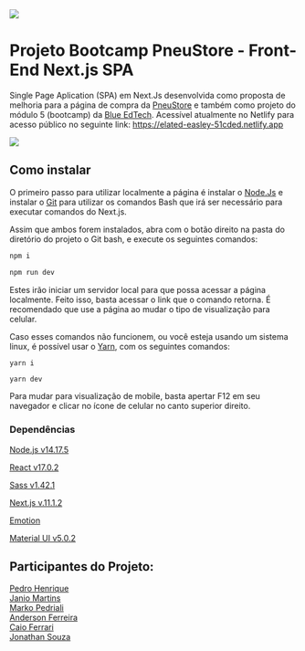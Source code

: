 <img src="https://i.imgur.com/8UTMM6E.png"/>

# Projeto Bootcamp PneuStore - Front-End Next.js SPA

Single Page Aplication (SPA) em Next.Js desenvolvida como proposta de melhoria para a página de compra da <a href="https://www.pneustore.com.br">PneuStore</a> e também como projeto do módulo 5 (bootcamp) da <a href="https://blueedtech.com.br">Blue EdTech</a>. Acessível atualmente no Netlify para acesso público no seguinte link: https://elated-easley-51cded.netlify.app 

<img src="https://i.imgur.com/5xwmTKL.png"/>

## Como instalar

O primeiro passo para utilizar localmente a página é instalar o <a href="https://nodejs.org/en/">Node.Js</a> e instalar o <a href="https://gitforwindows.org">Git</a> para utilizar os comandos Bash que irá ser necessário para executar comandos do Next.js.

Assim que ambos forem instalados, abra com o botão direito na pasta do diretório do projeto o Git bash, e execute os seguintes comandos:

```bash
npm i
```

```bash
npm run dev
```

Estes irão iniciar um servidor local para que possa acessar a página localmente. Feito isso, basta acessar o link que o comando retorna. É recomendado que use a página ao mudar o tipo de visualização para celular.

Caso esses comandos não funcionem, ou você esteja usando um sistema linux, é possível usar o <a href="https://yarnpkg.com">Yarn</a>, com os seguintes comandos:

```bash
yarn i
```

```
yarn dev
```

Para mudar para visualização de mobile, basta apertar F12 em seu navegador e clicar no ícone de celular no canto superior direito.

### Dependências

<a href="">Node.js v14.17.5</a> 

<a href="https://pt-br.reactjs.org">React v17.0.2</a>

<a href="https://sass-lang.com">Sass v1.42.1</a> 

<a href="https://nextjs.org">Next.js v.11.1.2</a> 

<a href="https://emotion.sh/docs/introduction">Emotion</a>

<a href="https://mui.com/pt/">Material UI v5.0.2</a>

## Participantes do Projeto:

<a href="https://github.com/kindbiscuit">Pedro Henrique</a></br>
<a href="https://github.com/JanioMartins">Janio Martins</a></br>
<a href="https://github.com/MarkoPedriali">Marko Pedriali</a></br>
<a href="https://github.com/AndersonRFerreira">Anderson Ferreira</a></br>
<a href="https://github.com/Caioferrari04">Caio Ferrari</a></br>
<a href="https://github.com/jonathan-sarmento">Jonathan Souza</a>

